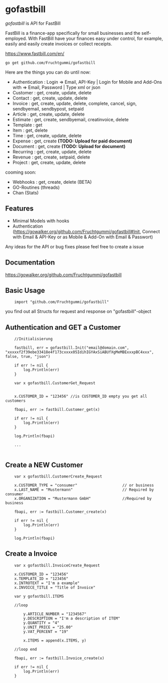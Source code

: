 gofastbill
======

*gofastbill* is API for FastBill

FastBill is a finance-app specifically for small businesses and the self-employed. 
With FastBill have your finances easy under control, for example, easily and easily create invoices or collect receipts. 

https://www.fastbill.com/en/

~~~
go get github.com/Fruchtgummi/gofastbill
~~~


Here are the things you can do until now:

  * Authentication : Login => Email, API-Key | Login for Mobile and Add-Ons with => Email, Password | Type xml or json
  * Customer : get, create, update, delete
  * Contact : get, create, update, delete
  * Invoice : get, create, update, delete, complete, cancel, sign, sendbyemail, sendbypost, setpaid
  * Article : get, create, update, delete
  * Estimate : get, create, sendbyemail, creatinvoice, delete
  * Template : get
  * Item : get, delete
  * Time : get, create, update, delete
  * Expense : get, create **(TODO: Upload for paid document)**
  * Document : get, create **(TODO: Upload for document)**
  * Recurring : get, create, update, delete
  * Revenue : get, create, setpaid, delete
  * Project : get, create, update, delete

cooming soon:
  
  * Webhooks : get, create, delete (BETA)
  * GO-Routines (threads)
  * Chan (Stats) 

Features
-------------------
  * Minimal Models with hooks
  * Authentication (https://gowalker.org/github.com/Fruchtgummi/gofastbill#Init, Connect with Email & API-Key or as Mobile & Add-On with Email & Passwort)

Any ideas for the API or bug fixes please feel free to create a issue

Documentation
-------------

https://gowalker.org/github.com/Fruchtgummi/gofastbill

Basic Usage
-----------
~~~~
	import "github.com/Fruchtgummi/gofastbill"
~~~~


you find out all Structs for request and response on "gofastbill"-object


Authentication and GET a Customer
-----------------------------------
~~~
	//Initialisierung
	
	fastbill, err = gofastbill.Init("email@domain.com", "xxxxxf2f39ebe33418e4f173cxxxx05IdihIGYAxSiABUfXgMeMBExxxpBC4xxx", false, true, "json")
	
	if err != nil {
		log.Println(err)
	}
	
	var x gofastbill.CustomerGet_Request
	
	
	x.CUSTOMER_ID = "123456" //is CUSTOMER_ID empty you get all customers
	
	fbapi, err := fastbill.Customer_get(x)
	
	if err != nil {
		log.Println(err)
	}
	
	log.Println(fbapi)
	
	...


~~~~

Create a NEW Customer
-----------------------------------
~~~	
	var x gofastbill.CustomerCreate_Request
	
	x.CUSTOMER_TYPE = "consumer" 					// or business
	x.LAST_NAME = "Mustermann" 						// Required by consumer
	x.ORGANIZATION = "Mustermann GmbH" 				//Required by business
	
	fbapi, err := fastbill.Customer_create(x)
	
	if err != nil {
		log.Println(err)
	}
	
	log.Println(fbapi)

~~~~


Create a Invoice
-----------------------------------
~~~	
	var x gofastbill.InvoiceCreate_Request
	
	x.CUSTOMER_ID = "123456"
	x.TEMPLATE_ID = "123456"
	x.INTROTEXT = "I'm a example"
	x.INVOICE_TITLE = "Title of Invoice"
	
	var y gofastbill.ITEMS
	
	//loop	
	
		y.ARTICLE_NUMBER = "1234567"
		y.DESCRIPTION = "I'm a description of ITEM"
		y.QUANTITY = "4"
		y.UNIT_PRICE = "25.00"
		y.VAT_PERCENT = "19"
		
		x.ITEMS = append(x.ITEMS, y)
	
	//loop end
	
	fbapi, err := fastbill.Invoice_create(x)
	
	if err != nil {
		log.Println(err)
	}
~~~~